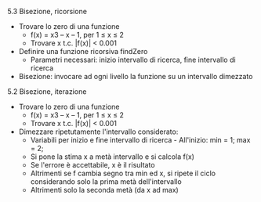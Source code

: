 5.3 Bisezione, ricorsione

* Trovare lo zero di una funzione
  * f(x) = x3 – x – 1, per 1 ≤ x ≤ 2
  * Trovare x t.c. |f(x)| < 0.001
* Definire una funzione ricorsiva findZero
  * Parametri necessari: inizio intervallo di ricerca, fine intervallo di ricerca
* Bisezione: invocare ad ogni livello la funzione su un intervallo dimezzato

5.2 Bisezione, iterazione

* Trovare lo zero di una funzione
  * f(x) = x3 – x – 1, per 1 ≤ x ≤ 2
  * Trovare x t.c. |f(x)| < 0.001
* Dimezzare ripetutamente l'intervallo considerato:
  * Variabili per inizio e fine intervallo di ricerca - All'inizio: min = 1; max = 2;
  * Si pone la stima x a metà intervallo e si calcola f(x)
  * Se l'errore è accettabile, x è il risultato
  * Altrimenti se f cambia segno tra min ed x, si ripete il ciclo considerando solo la prima metà dell'intervallo
  * Altrimenti solo la seconda metà (da x ad max)
